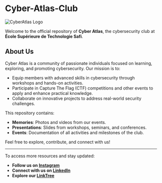 # Cyber-Atlas-Club  

![CyberAtlas Logo]([path/to/logo.png](https://github.com/Anaximandr0s/Cyber-Atlas-Club/blob/main/Memories%202023/Est-Safi.png))  

Welcome to the official repository of **Cyber Atlas**, the cybersecurity club at **École Supérieure de Technologie Safi**.  

## About Us  
Cyber Atlas is a community of passionate individuals focused on learning, exploring, and promoting cybersecurity. Our mission is to:  
- Equip members with advanced skills in cybersecurity through workshops and hands-on activities.  
- Participate in Capture The Flag (CTF) competitions and other events to apply and enhance practical knowledge.  
- Collaborate on innovative projects to address real-world security challenges.  

This repository contains:  
- **Memories**: Photos and videos from our events.  
- **Presentations**: Slides from workshops, seminars, and conferences.  
- **Events**: Documentation of all activities and milestones of the club.  

Feel free to explore, contribute, and connect with us!  

---

To access more resources and stay updated:  
- **Follow us on [Instagram](https://www.instagram.com/cyberatlas_ests)**  
- **Connect with us on [LinkedIn](https://www.linkedin.com/company/cybersecurity-club-est)**  
- **Explore our [LinkTree](https://linktr.ee/CyberAtlas)**  
